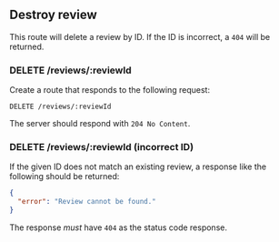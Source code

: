 ## Destroy review

This route will delete a review by ID. If the ID is incorrect, a `404` will be returned.

### DELETE /reviews/:reviewId

Create a route that responds to the following request:

```
DELETE /reviews/:reviewId
```

The server should respond with `204 No Content`.

### DELETE /reviews/:reviewId (incorrect ID)

If the given ID does not match an existing review, a response like the following should be returned:

```json
{
  "error": "Review cannot be found."
}
```

The response _must_ have `404` as the status code response.
 